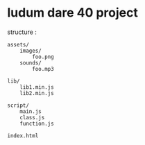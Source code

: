 # ludum dare 40 project

structure :

```
assets/
    images/
        foo.png
    sounds/
        foo.mp3

lib/
    lib1.min.js
    lib2.min.js

script/
    main.js
    class.js
    function.js

index.html
```
